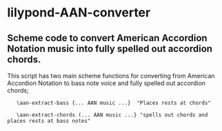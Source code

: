 # lilypond-AAN-converter
## Scheme code to convert American Accordion Notation music into fully spelled out accordion chords.
This script has two main scheme functions for converting from American 
Accordion Notation to bass note voice and fully spelled out accordion
chords;

       \aan-extract-bass {... AAN music ...}  "Places rests at chords"
       
       \aan-extract-chords (... AAN music ...} "spells out chords and places rests at bass notes"

